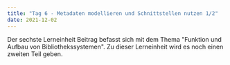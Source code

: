 ```yaml
---
title: "Tag 6 - Metadaten modellieren und Schnittstellen nutzen 1/2"
date: 2021-12-02
---
```


Der sechste Lerneinheit Beitrag befasst sich mit dem Thema "Funktion und Aufbau von Bibliothekssystemen". Zu dieser Lerneinheit wird es noch einen zweiten Teil geben. 
